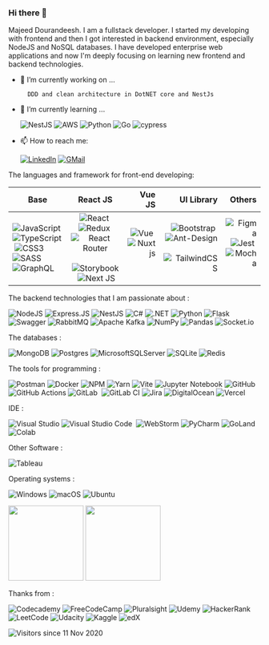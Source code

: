 ### Hi there 👋

Majeed Dourandeesh. I am a fullstack developer. I started my developing with frontend and then I got interested in backend environment, especially NodeJS  and NoSQL databases. I have developed enterprise web applications and now I'm deeply focusing on learning new frontend and backend technologies.


- 🔭 I’m currently working on ...
    
        DDD and clean architecture in DotNET core and NestJs
    
- 🌱 I’m currently learning ...


    ![NestJS](https://img.shields.io/badge/nestjs-%23E0234E.svg?style=flat&logo=nestjs&logoColor=white)
    ![AWS](https://img.shields.io/badge/AWS-%23FF9900.svg?style=flat&logo=amazon-aws&logoColor=white)
    ![Python](https://img.shields.io/badge/Python-3776AB?style=flat&logo=python&logoColor=white)
    ![Go](https://img.shields.io/badge/go-%2300ADD8.svg?style=flat&logo=go&logoColor=white)
    ![cypress](https://img.shields.io/badge/-cypress-%23E5E5E5?style=flat&logo=cypress&logoColor=058a5e)
    
  
-  📫 How to reach me: 

    [![LinkedIn](https://img.shields.io/badge/linkedin-f0f0f0?&style=flat&logo=linkedin&logoColor=white&color=0e76a8)](https://www.linkedin.com/in/majeed-dourandeesh/)
    [![GMail](https://img.shields.io/badge/gmail-f0f0f0?&style=flat&logo=gmail&logoColor=white&color=ea4335)](mailto:majeed.dl@gmail.com) 
<!--
**majeeddl/majeeddl** is a ✨ _special_ ✨ repository because its `README.md` (this file) appears on your GitHub profile.

Here are some ideas to get you started:

- 🔭 I’m currently working on ...
- 🌱 I’m currently learning ...
- 👯 I’m looking to collaborate on ...
- 🤔 I’m looking for help with ...
- 💬 Ask me about ...
- 📫 How to reach me: ...
- 😄 Pronouns: ...
- ⚡ Fun fact: ...
-->


The languages and framework for front-end developing:

| Base   | React JS    | Vue JS        |  UI Library  | Others    |
| ------- |:-------:| -------:|-------:|-------:
| ![JavaScript](https://img.shields.io/badge/-JavaScript-05122A?style=flat&logo=javascript)&nbsp;![TypeScript](https://img.shields.io/badge/-TypeScript-05122A?style=flat&logo=TypeScript)&nbsp;![CSS3](https://img.shields.io/badge/-CSS3-05122A?style=flat&logo=CSS3&logoColor=1572B6)&nbsp;![SASS](https://img.shields.io/badge/Sass-CC6699?style=flat&logo=sass&logoColor=white)&nbsp;![GraphQL](https://img.shields.io/badge/-GraphQL-E10098?style=flat&logo=graphql&logoColor=white)&nbsp;| ![React](https://img.shields.io/badge/-React-05122A?style=flat&logo=react)&nbsp;![Redux](https://img.shields.io/badge/Redux-593D88?style=flat&logo=redux&logoColor=white)&nbsp;![React Router](https://img.shields.io/badge/React_Router-CA4245?style=flat&logo=react-router&logoColor=white)&nbsp;![Storybook](https://img.shields.io/badge/-Storybook-FF4785?style=flat&logo=storybook&logoColor=white)&nbsp;![Next JS](https://img.shields.io/badge/Next-black?style=flat&logo=next.js&logoColor=white) | ![Vue](https://img.shields.io/badge/-Vue-05122A?style=flat&logo=vue.js)&nbsp;![Nuxtjs](https://img.shields.io/badge/Nuxt-002E3B?style=flat&logo=nuxtdotjs&logoColor=#00DC82)&nbsp;|![Bootstrap](https://img.shields.io/badge/bootstrap-%23563D7C.svg?style=flat&logo=bootstrap&logoColor=white)&nbsp;![Ant-Design](https://img.shields.io/badge/-AntDesign-%230170FE?style=flat&logo=ant-design&logoColor=white)&nbsp;![TailwindCSS](https://img.shields.io/badge/tailwindcss-%2338B2AC.svg?style=flat&logo=tailwind-css&logoColor=white) | ![Figma](https://img.shields.io/badge/figma-%23F24E1E.svg?style=flat&logo=figma&logoColor=white)&nbsp;![Jest](https://img.shields.io/badge/-jest-%23C21325?style=flat&logo=jest&logoColor=white)&nbsp;![Mocha](https://img.shields.io/badge/-mocha-%238D6748?style=flat&logo=mocha&logoColor=white)&nbsp; |



The backend technologies that I am passionate about  :

![NodeJS](https://img.shields.io/badge/node.js-6DA55F?style=flat&logo=node.js&logoColor=white)
![Express.JS](https://img.shields.io/badge/Express.js-404D59?style=flat)
![NestJS](https://img.shields.io/badge/nestjs-%23E0234E.svg?style=flat&logo=nestjs&logoColor=white)
![C#](https://img.shields.io/badge/c%23-%23239120.svg?style=flat&logo=c-sharp&logoColor=white)
![.NET](https://img.shields.io/badge/.NET-5C2D91?style=flat&logo=.net&logoColor=white)
![Python](https://img.shields.io/badge/Python-3776AB?style=flat&logo=python&logoColor=white)
![Flask](https://img.shields.io/badge/flask-%23000.svg?style=flat&logo=flask&logoColor=white)
![Swagger](https://img.shields.io/badge/-Swagger-%23Clojure?style=flat&logo=swagger&logoColor=white)
![RabbitMQ](https://img.shields.io/badge/Rabbitmq-FF6600?style=flat&logo=rabbitmq&logoColor=white)
![Apache Kafka](https://img.shields.io/badge/Apache%20Kafka-000?style=flat&logo=apachekafka)
![NumPy](https://img.shields.io/badge/numpy-%23013243.svg?style=flat&logo=numpy&logoColor=white)
![Pandas](https://img.shields.io/badge/pandas-%23150458.svg?style=flat&logo=pandas&logoColor=white)
![Socket.io](https://img.shields.io/badge/Socket.io-black?style=flat&logo=socket.io&badgeColor=010101)



The databases :

![MongoDB](https://img.shields.io/badge/MongoDB-%234ea94b.svg?style=flat&logo=mongodb&logoColor=white)
![Postgres](https://img.shields.io/badge/postgres-%23316192.svg?style=flat&logo=postgresql&logoColor=white)
![MicrosoftSQLServer](https://img.shields.io/badge/Microsoft%20SQL%20Sever-CC2927?style=flat&logo=microsoft%20sql%20server&logoColor=white)
![SQLite](https://img.shields.io/badge/sqlite-%2307405e.svg?style=flat&logo=sqlite&logoColor=white)
![Redis](https://img.shields.io/badge/redis-%23DD0031.svg?style=flat&logo=redis&logoColor=white)

The tools for programming :

![Postman](https://img.shields.io/badge/Postman-FF6C37?style=flat&logo=postman&logoColor=white)
![Docker](https://img.shields.io/badge/docker-%230db7ed.svg?style=flat&logo=docker&logoColor=white)
![NPM](https://img.shields.io/badge/NPM-%23000000.svg?style=flat&logo=npm&logoColor=white)
![Yarn](https://img.shields.io/badge/yarn-%232C8EBB.svg?style=flat&logo=yarn&logoColor=white)
![Vite](https://img.shields.io/badge/vite-%23646CFF.svg?style=flat&logo=vite&logoColor=white)
![Jupyter Notebook](https://img.shields.io/badge/jupyter-%23FA0F00.svg?style=flat&logo=jupyter&logoColor=white)
![GitHub](https://img.shields.io/badge/-GitHub-05122A?style=flat&logo=github)&nbsp;
![GitHub Actions](https://img.shields.io/badge/github%20actions-%232671E5.svg?style=flat&logo=githubactions&logoColor=white)
![GitLab](https://img.shields.io/badge/GitLab-330F63?style=flat&logo=gitlab&logoColor=white)&nbsp;
![GitLab CI](https://img.shields.io/badge/gitlab%20ci-%23181717.svg?style=flat&logo=gitlab&logoColor=white)
![Jira](https://img.shields.io/badge/Jira-0052CC?style=flat&logo=Jira&logoColor=white)
![DigitalOcean](https://img.shields.io/badge/DigitalOcean-%230167ff.svg?style=flat&logo=digitalOcean&logoColor=white)
![Vercel](https://img.shields.io/badge/vercel-%23000000.svg?style=flat&logo=vercel&logoColor=white)

IDE :

![Visual Studio](https://img.shields.io/badge/Visual%20Studio-5C2D91.svg?style=flat&logo=visual-studio&logoColor=white)
![Visual Studio Code](https://img.shields.io/badge/-Visual%20Studio%20Code-05122A?style=flat&logo=visual-studio-code&logoColor=007ACC)&nbsp;
![WebStorm](https://img.shields.io/badge/webstorm-143?style=flat&logo=webstorm&logoColor=white&color=black)
![PyCharm](https://img.shields.io/badge/pycharm-143?style=flat&logo=pycharm&logoColor=black&color=black&labelColor=green)
![GoLand](https://img.shields.io/badge/GoLand-0f0f0f?&style=flat&logo=goland&logoColor=white)
![Colab](https://img.shields.io/badge/Colab-F9AB00?style=flat&logo=googlecolab&color=525252)

Other Software :

![Tableau](https://img.shields.io/badge/Tableau-E97627?style=flat&logo=Tableau&logoColor=white)


Operating systems :

![Windows](https://img.shields.io/badge/Windows-0078D6?style=flat&logo=windows&logoColor=white)
![macOS](https://img.shields.io/badge/mac%20os-000000?style=flat&logo=macos&logoColor=F0F0F0)
![Ubuntu](https://img.shields.io/badge/Ubuntu-E95420?style=flat&logo=ubuntu&logoColor=white)



<img src="https://github-readme-stats.vercel.app/api?username=majeeddl&show_icons=true&theme=algolia&count_private=true" height="150" /> <img src="https://github-readme-stats.vercel.app/api/top-langs/?username=majeeddl&show_icons=true&layout=compact&theme=algolia&count_private=true" height="150" />


Thanks from : 

![Codecademy](https://img.shields.io/badge/Codecademy-FFF0E5?style=flat&logo=codecademy&logoColor=1F243A)
![FreeCodeCamp](https://img.shields.io/badge/Freecodecamp-%23123.svg?&style=flat&logo=freecodecamp&logoColor=green)
![Pluralsight](https://img.shields.io/badge/Pluralsight-EE3057?style=flat&logo=pluralsight&logoColor=white)
![Udemy](https://img.shields.io/badge/Udemy-A435F0?style=flat&logo=Udemy&logoColor=white)
![HackerRank](https://img.shields.io/badge/-Hackerrank-2EC866?style=flat&logo=HackerRank&logoColor=white)
![LeetCode](https://img.shields.io/badge/LeetCode-000000?style=flat&logo=LeetCode&logoColor=#d16c06)
![Udacity](https://img.shields.io/badge/Udacity-grey?style=flat&logo=udacity&logoColor=15B8E6)
![Kaggle](https://img.shields.io/badge/Kaggle-035a7d?style=flat&logo=kaggle&logoColor=white)
![edX](https://img.shields.io/badge/edX-%2302262B.svg?style=flat&logo=edX&logoColor=white)



![Visitors since 11 Nov 2020](http://estruyf-github.azurewebsites.net/api/VisitorHit?user=majeeddl&repo=majeeddl&countColor=%237B1E7A)



<style>
    table {
        width: 100%;
    }
</style>

